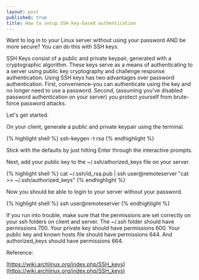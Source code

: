 ```yaml
---
layout: post
published: true
title: How to setup SSH key-based authentication
---
```

Want to log in to your Linux server without using your password AND be more secure? You can do this with SSH keys.

SSH Keys consist of a public and private keypair, generated with a cryptographic algorithm. These keys serve as a means of authenticating to a server using public key cryptography and challenge response authentication. Using SSH keys has two advantages over password authentication. First, convenience–you can authenticate using the key and no longer need to use a password. Second, (assuming you've disabled password authentication on your server) you protect yourself from brute-force password attacks.

Let's get started.

On your client, generate a public and private keypair using the terminal.

{% highlight shell %}
ssh-keygen -t rsa
{% endhighlight %}

Stick with the defaults by just hitting Enter through the interactive prompts.

Next, add your public key to the ~/.ssh/athorized_keys file on your server.

{% highlight shell %}
cat ~/.ssh/id_rsa.pub | ssh user@remoteserver "cat >> ~/.ssh/authorized_keys"
{% endhighlight %}

Now you should be able to login to your server without your password.

{% highlight shell %}
ssh user@remoteserver
{% endhighlight %}

If you run into trouble, make sure that the permissions are set correctly on your ssh folders on client and server. The ~/.ssh folder should have permissions 700. Your private key should have permissions 600. Your public key and known hosts file should have permissions 644. And authorized_keys should have permissions 664.

Reference:

[https://wiki.archlinux.org/index.php/SSH_keys](https://wiki.archlinux.org/index.php/SSH_keys)
